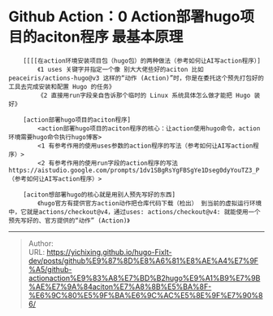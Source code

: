 # Github Action：0 Action部署hugo项目的aciton程序 最基本原理


		[[[[在action环境安装项目包（hugo包）的两种做法（参考如何让AI写action程序）]
			《1 uses 关键字并指定一个像 别大大佬些好的aciton 比如peaceiris/actions-hugo@v3 这样的“动作 (Action)”时，你是在委托这个预先打包好的工具去完成安装和配置 Hugo 的任务》
			《2 直接用run字段亲自告诉那个临时的 Linux 系统具体怎么做才能把 Hugo 装好》

		[action部署hugo项目的aciton程序]
			<action部署hugo项目的aciton程序的核心：让action使用hugo命令，action环境需要hugo命令执行hugo博客>
			<1 有参考作用的使用uses参数的action程序的写法（参考如何让AI写action程序）>
			<2 有参考作用的使用run字段的action程序的写法 https://aistudio.google.com/prompts/1dv1SBgRsYgFBSgYe1Dseg0dyYouTZ3_P（参考如何让AI写action程序）>

		[aciton想部署hugo的核心就是用别人预先写好的东西]
			《hugo官方有提供官方action动作把仓库代码下载（检出） 到当前的虚拟运行环境中，它就是actions/checkout@v4，通过uses: actions/checkout@v4: 就能使用一个预先写好的、官方提供的“动作” (Action)》
		

---

> Author:   
> URL: https://yichixing.github.io/hugo-Fixlt-dev/posts/github%E9%87%8D%E8%A6%81%E8%AE%A4%E7%9F%A5/github-actionaction%E9%83%A8%E7%BD%B2hugo%E9%A1%B9%E7%9B%AE%E7%9A%84aciton%E7%A8%8B%E5%BA%8F-%E6%9C%80%E5%9F%BA%E6%9C%AC%E5%8E%9F%E7%90%86/  

